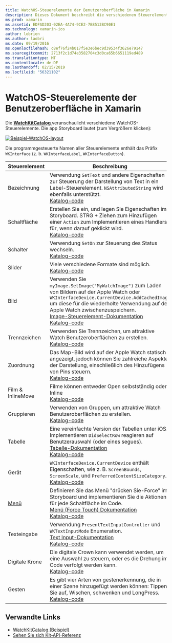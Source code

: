 ```yaml
---
title: WatchOS-Steuerelemente der Benutzeroberfläche in Xamarin
description: Dieses Dokument beschreibt die verschiedenen Steuerelemente, die für die Verwendung in WatchOS-Benutzeroberflächen verfügbar sind. Eine Beschreibung der Bezeichnungen, Schaltflächen, Switches, Schieberegler, Bilder, Trennzeichen, Zuordnungen und mehr darüber.
ms.prod: xamarin
ms.assetid: EDFAD203-02EA-4A74-9CE2-7B8513BC90E1
ms.technology: xamarin-ios
author: lobrien
ms.author: laobri
ms.date: 09/19/2016
ms.openlocfilehash: c8ef76f24b017f5e3e6bec9d39534f3626e79147
ms.sourcegitcommit: 2713f2c1d74e3582704c3d0ca65b6651119ed489
ms.translationtype: MT
ms.contentlocale: de-DE
ms.lasthandoff: 02/15/2019
ms.locfileid: "56321102"
---
```

# <a name="watchos-user-interface-controls-in-xamarin"></a>WatchOS-Steuerelemente der Benutzeroberfläche in Xamarin

Die [ **WatchKitCatalog** ](https://github.com/xamarin/monotouch-samples/tree/master/watchOS/WatchKitCatalog) veranschaulicht verschiedene WatchOS-Steuerelemente. Die app Storyboard lautet (zum Vergrößern klicken):

[![](images/storyboard-sml.png "Beispiel-WatchOS-layout")](images/storyboard.png#lightbox)

Die programmgesteuerte Namen aller Steuerelemente enthält das Präfix `WKInterface` (z. b. `WKInterfaceLabel`, `WKInterfaceButton`).

|Steuerelement|Beschreibung|Bildschirmabbildung|
|---|---|---|
|Bezeichnung|Verwendung `SetText` und andere Eigenschaften zur Steuerung der Darstellung von Text in ein Label-Steuerelement. `NSAttributedString` wird ebenfalls unterstützt.<br />[Katalog-code](https://github.com/xamarin/ios-samples/blob/master/watchOS/WatchKitCatalog/WatchKit3Extension/LabelDetailController.cs)|![](Images/label.png)|
|Schaltfläche|Erstellen Sie ein, und legen Sie Eigenschaften im Storyboard. STRG + Ziehen zum Hinzufügen einer `Action` zum Implementieren eines Handlers für, wenn darauf geklickt wird.<br />[Katalog-code](https://github.com/xamarin/ios-samples/blob/master/watchOS/WatchKitCatalog/WatchKit3Extension/ButtonDetailController.cs)|![](Images/button.png)|
|Schalter|Verwendung `SetOn` zur Steuerung des Status wechseln.<br />[Katalog-code](https://github.com/xamarin/ios-samples/blob/master/watchOS/WatchKitCatalog/WatchKit3Extension/SwitchDetailController.cs)|![](Images/switch.png)|
|Slider|Viele verschiedene Formate sind möglich.<br />[Katalog-code](https://github.com/xamarin/ios-samples/blob/master/watchOS/WatchKitCatalog/WatchKit3Extension/SliderDetailController.cs)|![](Images/slider.png)|
|Bild|Verwenden Sie `myImage.SetImage("MyWatchImage")` zum Laden von Bildern auf der Apple Watch oder `WKInterfaceDevice.CurrentDevice.AddCachedImage` um diese für die wiederholte Verwendung auf der Apple Watch zwischenzuspeichern.<br />[Image-Steuerelement-Dokumentation](~/ios/watchos/user-interface/image.md)<br />[Katalog-code](https://github.com/xamarin/ios-samples/blob/master/watchOS/WatchKitCatalog/WatchKit3Extension/ImageDetailController.cs)|![](Images/image.png)|
|Trennzeichen|Verwenden Sie Trennzeichen, um attraktive Watch Benutzeroberflächen zu erstellen.<br />[Katalog-code](https://github.com/xamarin/ios-samples/blob/master/watchOS/WatchKitCatalog/WatchKit3Extension/SeparatorDetailController.cs)|![](Images/separator.png)| 
|Zuordnung|Das Map-Bild wird auf der Apple Watch statisch angezeigt, jedoch können Sie zahlreiche Aspekte der Darstellung, einschließlich des Hinzufügens von Pins steuern.<br />[Katalog-code](https://github.com/xamarin/ios-samples/blob/master/watchOS/WatchKitCatalog/WatchKit3Extension/MapDetailController.cs)|![](Images/map.png)|
|Film & InlineMove|Filme können entweder Open selbstständig oder Inline<br />[Katalog-code](https://github.com/xamarin/ios-samples/blob/master/watchOS/WatchKitCatalog/WatchKit3Extension/MovieDetailController.cs)|![](Images/movie.png)|
|Gruppieren|Verwenden von Gruppen, um attraktive Watch Benutzeroberflächen zu erstellen.<br />[Katalog-code](https://github.com/xamarin/ios-samples/blob/master/watchOS/WatchKitCatalog/WatchKit3Extension/GroupDetailController.cs)|![](Images/group.png)|
|Tabelle|Eine vereinfachte Version der Tabellen unter iOS. Implementieren `DidSelectRow` reagieren auf Benutzerauswahl (oder eines segues).<br />[Tabelle-Dokumentation](~/ios/watchos/user-interface/table.md)<br />[Katalog-code](https://github.com/xamarin/ios-samples/blob/master/watchOS/WatchKitCatalog/WatchKit3Extension/Table%20Detail%20Controller/TableDetailController.cs)|![](Images/table.png)|
|Gerät|`WKInterfaceDevice.CurrentDevice` enthält Eigenschaften, wie z. B. `ScreenBounds`, `ScreenScale`, und `PreferredContentSizeCategory`.<br />[Katalog-code](https://github.com/xamarin/ios-samples/blob/master/watchOS/WatchKitCatalog/WatchKit3Extension/DeviceDetailController.cs)|![](Images/device.png)|
|[Menü](~/ios/watchos/user-interface/menu.md)|Definieren Sie das Menü "drücken Sie-Force" im Storyboard und implementieren Sie die Aktionen für jede Schaltfläche im Code.<br />[Menü (Force Touch) Dokumentation](~/ios/watchos/user-interface/menu.md)<br />[Katalog-code](https://github.com/xamarin/ios-samples/blob/master/watchOS/WatchKitCatalog/WatchKit3Extension/ControllerDetailController.cs)|![](Images/controller.png)|
|Texteingabe|Verwendung `PresentTextInputController` und `WKTextInputMode` Enumeration.<br />[Text Input-Dokumentation](~/ios/watchos/user-interface/text-input.md)<br />[Katalog-code](https://github.com/xamarin/ios-samples/blob/master/watchOS/WatchKitCatalog/WatchKit3Extension/TextInputController.cs)|![](Images/textinput.png)|
|Digitale Krone|Die digitale Crown kann verwendet werden, um eine Auswahl zu steuern, oder es die Drehung im Code verfolgt werden kann.<br />[Katalog-code](https://github.com/xamarin/ios-samples/blob/master/watchOS/WatchKitCatalog/WatchKit3Extension/CrownDetailController.cs)|![](Images/digital-crown.png)|
|Gesten|Es gibt vier Arten von gestenerkennung, die in einer Szene hinzugefügt werden können: Tippen Sie auf, Wischen, schwenken und LongPress.<br />[Katalog-code](https://github.com/xamarin/ios-samples/blob/master/watchOS/WatchKitCatalog/WatchKit3Extension/GestureDetailController.cs)|![](Images/gestures.png)|


## <a name="related-links"></a>Verwandte Links

- [WatchKitCatalog (Beispiel)](https://developer.xamarin.com/samples/monotouch/watchOS/WatchKitCatalog/)
- [Sehen Sie sich Kit-API-Referenz](xref:WatchKit)
